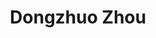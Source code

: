 ---
# Display name

title: Dongzhuo Zhou
user_groups: ["Graduated Ph.D Students"]



organizations:
- name: 2002-2007 co-supervised with Prof. Weinan E

Interests:
- Viscoelastic phase separation in complex fluids  modeling and numerical simulation

---